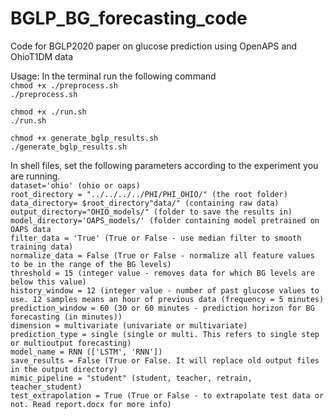 # BGLP_BG_forecasting_code
Code for BGLP2020 paper on glucose prediction using OpenAPS and OhioT1DM data  

Usage:
In the terminal run the following command  
`chmod +x ./preprocess.sh`  
`./preprocess.sh`  

`chmod +x ./run.sh`  
`./run.sh`  

`chmod +x generate_bglp_results.sh`  
`./generate_bglp_results.sh`  

In shell files, set the following parameters according to the experiment you
are running.  
`dataset='ohio' (ohio or oaps)`   
`root_directory = "../../../../PHI/PHI_OHIO/" (the root folder)`   
`data_directory= $root_directory"data/" (containing raw data)`  
`output_directory="OHIO_models/" (folder to save the results in)`  
`model_directory='OAPS_models/' (folder containing model pretrained on OAPS data`  
`filter_data = 'True' (True or False - use median filter to smooth training data)`  
`normalize_data = False (True or False - normalize all feature values to be in the range of the BG levels)`    
`threshold = 15 (integer value - removes data for which BG levels are below this value)`   
`history_window = 12 (integer value - number of past glucose values to use. 12 samples means an hour of previous data (frequency = 5 minutes)`     
`prediction_window = 60 (30 or 60 minutes - prediction horizon for BG forecasting (in minutes))`  
`dimension = multivariate (univariate or multivariate)`  
`prediction_type = single (single or multi. This refers to single step or multioutput forecasting)`  
`model_name = RNN (['LSTM', 'RNN'])`  
`save_results = False (True or False. It will replace old output files in the output directory)`  
`mimic_pipeline = "student" (student, teacher, retrain, teacher_student)`  
`test_extrapolation = True (True or False - to extrapolate test data or not. Read report.docx for more info)`  
